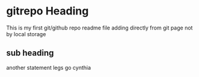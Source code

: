 # gitrepo Heading
This is my first git/github repo readme file adding directly from git page not by local storage
## sub heading
another statement legs go cynthia
